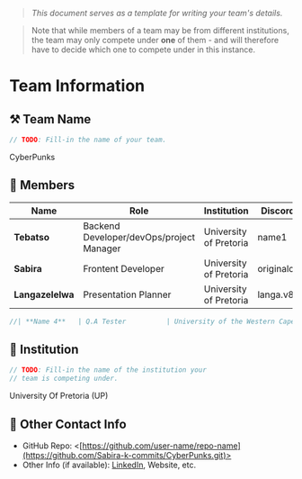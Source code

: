 > *This document serves as a template for writing your team's details.*

> Note that while members of a team may be from different institutions, the team may only compete under **one** of them - and will therefore have to decide which one to compete under in this instance.

# Team Information

## ⚒️ Team Name
``` c
// TODO: Fill-in the name of your team.
```
CyberPunks

## 👥 Members
| Name     | Role                | Institution           | Discord Handle | Email |
|----------|---------------------|-----------------------| -------------------|-------------|
| **Tebatso**   | Backend Developer/devOps/project Manager   | University of Pretoria| name1 | <tebatsomahlathini@gmail.com> |
| **Sabira**   | Frontent Developer  | University of Pretoria | originalcatlady16 | <sabira.k200416@gmail.com> |
| **Langazelelwa**   | Presentation Planner     | University of Pretoria | langa.v8282 | <langavaks@gmail.com> |
``` c
//| **Name 4**   | Q.A Tester          | University of the Western Cape | name4 | <email4@gmail.com> |
```


## 🏫 Institution
``` c
// TODO: Fill-in the name of the institution your
// team is competing under.
```
University Of Pretoria (UP)

## 📧 Other Contact Info
- GitHub Repo: <[https://github.com/user-name/repo-name](https://github.com/Sabira-k-commits/CyberPunks.git)>
- Other Info (if available): [LinkedIn](https://www.linkedin.com/in/sabira-karie-666365378/), Website, etc.
